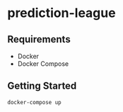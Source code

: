 # prediction-league

## Requirements

* Docker
* Docker Compose

## Getting Started

```bash
docker-compose up
```
